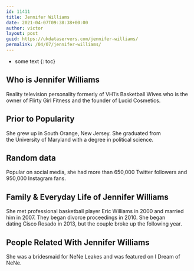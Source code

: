 ```yaml
---
id: 11411
title: Jennifer Williams
date: 2021-04-07T09:38:38+00:00
author: victor
layout: post
guid: https://ukdataservers.com/jennifer-williams/
permalink: /04/07/jennifer-williams/
---
```


* some text
{: toc}


## Who is Jennifer Williams



Reality television personality formerly of VH1&#8217;s Basketball Wives who is the owner of Flirty Girl Fitness and the founder of Lucid Cosmetics.

                
                
                
## Prior to Popularity



She grew up in South Orange, New Jersey. She graduated from the University of Maryland with a degree in political science.

                
                
                
## Random data



Popular on social media, she had more than 650,000 Twitter followers and 950,000 Instagram fans.

                
                
                
## Family & Everyday Life of Jennifer Williams



She met professional basketball player Eric Williams in 2000 and married him in 2007. They began divorce proceedings in 2010. She began dating Cisco Rosado in 2013, but the couple broke up the following year.

                
                
                
## People Related With Jennifer Williams



She was a bridesmaid for NeNe Leakes and was featured on I Dream of NeNe.

                
              
            
          
          
          